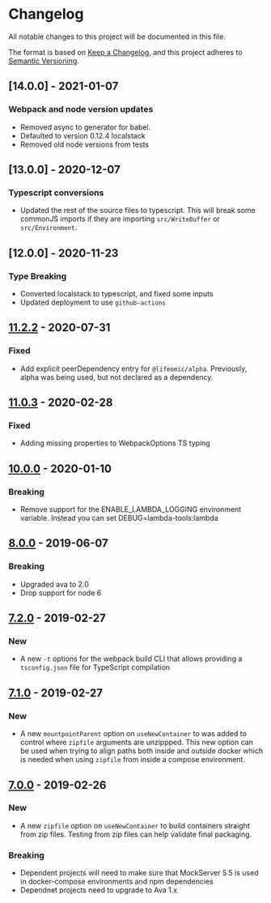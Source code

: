 # Changelog
All notable changes to this project will be documented in this file.

The format is based on [Keep a Changelog](https://keepachangelog.com/en/1.0.0/),
and this project adheres to [Semantic Versioning](https://semver.org/spec/v2.0.0.html).

## [14.0.0] - 2021-01-07
### Webpack and node version updates
- Removed async to generator for babel.
- Defaulted to version 0.12.4 localstack
- Removed old node versions from tests

## [13.0.0] - 2020-12-07
### Typescript conversions
- Updated the rest of the source files to typescript.  This will break some commonJS
imports if they are importing `src/WriteBuffer` or `src/Environment`.

## [12.0.0] - 2020-11-23
### Type Breaking
- Converted localstack to typescript, and fixed some inputs
- Updated deployment to use `github-actions`

## [11.2.2] - 2020-07-31
### Fixed
- Add explicit peerDependency entry for `@lifeomic/alpha`. Previously, alpha
was being used, but not declared as a dependency.

## [11.0.3] - 2020-02-28
### Fixed
- Adding missing properties to WebpackOptions TS typing

## [10.0.0] - 2020-01-10
### Breaking
- Remove support for the ENABLE_LAMBDA_LOGGING environment variable. Instead you can set DEBUG=lambda-tools:lambda

## [8.0.0] - 2019-06-07
### Breaking
- Upgraded ava to 2.0
- Drop support for node 6

## [7.2.0] - 2019-02-27
### New
- A new `-t` options for the webpack build CLI that allows providing a
  `tsconfig.json` file for TypeScript compilation

## [7.1.0] - 2019-02-27
### New
- A new `mountpointParent` option on `useNewContainer` to was added to control
  where `zipfile` arguments are unzippped. This new option can be used when
  trying to align paths both inside and outside docker which is needed when
  using `zipfile` from inside a compose environment.

## [7.0.0] - 2019-02-26
### New
- A new `zipfile` option on `useNewContainer` to build containers straight from
  zip files. Testing from zip files can help validate final packaging.

### Breaking
- Dependent projects will need to make sure that MockServer 5.5 is used in
  docker-compose environments and npm dependencies
- Dependnet projects need to upgrade to Ava 1.x


[11.2.2]: https://github.com/lifeomic/lambda-tools/compare/v11.2.1...v11.2.2
[11.0.3]: https://github.com/lifeomic/lambda-tools/compare/v10.0.0...v11.0.3
[10.0.0]: https://github.com/lifeomic/lambda-tools/compare/v8.0.0...v10.0.0
[8.0.0]: https://github.com/lifeomic/lambda-tools/compare/v7.2.0...v8.0.0
[7.2.0]: https://github.com/lifeomic/lambda-tools/compare/v7.1.0...v7.2.0
[7.1.0]: https://github.com/lifeomic/lambda-tools/compare/v7.0.0...v7.1.0
[7.0.0]: https://github.com/lifeomic/lambda-tools/compare/v6.0.1...v7.0.0
